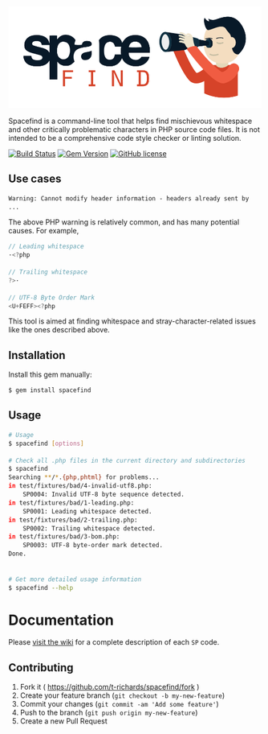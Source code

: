 [![Spacefind Logo](/images/spacefind-logo.png)](/images/spacefind-logo.png)

Spacefind is a command-line tool that helps find mischievous whitespace and
other critically problematic characters in PHP source code files. It is not
intended to be a comprehensive code style checker or linting solution.

[![Build Status](https://img.shields.io/travis/t-richards/spacefind/master.svg)](https://travis-ci.org/t-richards/spacefind)
[![Gem Version](https://img.shields.io/gem/v/spacefind.svg)](https://rubygems.org/gems/spacefind)
[![GitHub license](https://img.shields.io/badge/license-MIT-blue.svg)](https://raw.githubusercontent.com/t-richards/spacefind/master/LICENSE)

## Use cases

`Warning: Cannot modify header information - headers already sent by ...`

The above PHP warning is relatively common, and has many potential causes. For example,
```c
// Leading whitespace
·<?php

// Trailing whitespace
?>·

// UTF-8 Byte Order Mark
<U+FEFF><?php
```

This tool is aimed at finding whitespace and stray-character-related issues like the ones described above.

## Installation

Install this gem manually:

```bash
$ gem install spacefind
```

## Usage

```bash
# Usage
$ spacefind [options]

# Check all .php files in the current directory and subdirectories
$ spacefind
Searching **/*.{php,phtml} for problems...
in test/fixtures/bad/4-invalid-utf8.php:
	SP0004: Invalid UTF-8 byte sequence detected.
in test/fixtures/bad/1-leading.php:
	SP0001: Leading whitespace detected.
in test/fixtures/bad/2-trailing.php:
	SP0002: Trailing whitespace detected.
in test/fixtures/bad/3-bom.php:
	SP0003: UTF-8 byte-order mark detected.
Done.


# Get more detailed usage information
$ spacefind --help

```

# Documentation

Please [visit the wiki][wiki] for a complete description of each `SP` code.

## Contributing

1. Fork it ( https://github.com/t-richards/spacefind/fork )
2. Create your feature branch (`git checkout -b my-new-feature`)
3. Commit your changes (`git commit -am 'Add some feature'`)
4. Push to the branch (`git push origin my-new-feature`)
5. Create a new Pull Request

[wiki]: https://github.com/t-richards/spacefind/wiki
